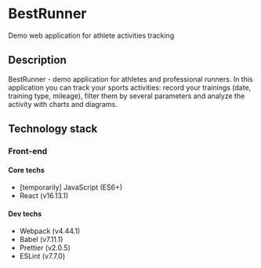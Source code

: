# BestRunner

Demo web application for athlete activities tracking

## Description

BestRunner - demo application for athletes and professional runners. In this application you can track your sports activities: record your trainings (date, training type, mileage), filter them by several parameters and analyze the activity with charts and diagrams.

## Technology stack

### Front-end

#### Core techs

- [temporarily] JavaScript (ES6+)
- React (v16.13.1)

#### Dev techs

- Webpack (v4.44.1)
- Babel (v7.11.1)
- Prettier (v2.0.5)
- ESLint (v7.7.0)
